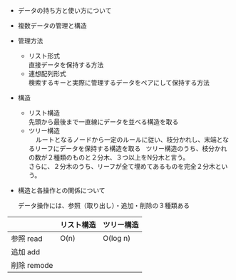 
* データの持ち方と使い方について


* 複数データの管理と構造

 * 管理方法
   * リスト形式  
     直接データを保持する方法
   * 連想配列形式  
     検索するキーと実際に管理するデータをペアにして保持する方法

 * 構造
   * リスト構造  
     先頭から最後まで一直線にデータを並べる構造を取る  
   * ツリー構造  
     ルートとなるノードから一定のルールに従い、枝分かれし、末端となるリーフにデータを保持する構造を取る  
     ツリー構造のうち、枝分かれの数が２種類のものと２分木、３つ以上をN分木と言う。  
     さらに、２分木のうち、リーフが全て埋めてあるものを完全２分木という。  


* 構造と各操作との関係について

  データ操作には、参照（取り出し）・追加・削除の３種類ある

| |リスト構造|ツリー構造|
|:--|:--|:--|
|参照 read |O(n) | O(log n)|
|追加 add | ||
|削除 remode | |||

